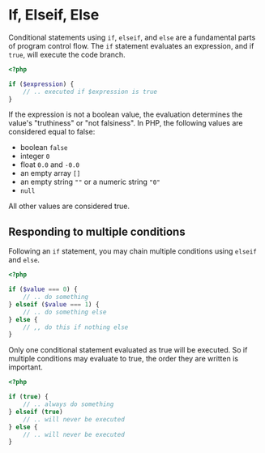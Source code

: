 # If, Elseif, Else

Conditional statements using `if`, `elseif`, and `else` are a fundamental parts of program control flow.
The `if` statement evaluates an expression, and if `true`, will execute the code branch.

```php
<?php

if ($expression) {
    // .. executed if $expression is true
}
```

If the expression is not a boolean value, the evaluation determines the value's "truthiness" or "not falsiness".
In PHP, the following values are considered equal to false:

- boolean `false`
- integer `0`
- float `0.0` and `-0.0`
- an empty array `[]`
- an empty string `""` or a numeric string `"0"`
- `null`

All other values are considered true.

## Responding to multiple conditions

Following an `if` statement, you may chain multiple conditions using `elseif` and `else`.

```php
<?php

if ($value === 0) {
    // .. do something
} elseif ($value === 1) {
    // .. do something else
} else {
    // ,, do this if nothing else
}
```

Only one conditional statement evaluated as true will be executed.
So if multiple conditions may evaluate to true, the order they are written is important.

```php
<?php

if (true) {
    // .. always do something
} elseif (true)
    // .. will never be executed
} else {
    // .. will never be executed
}
```


